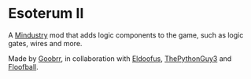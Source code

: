 <p align="center">
    <picture>
        <source media="(prefers-color-scheme: dark)" srcset=".github/images/logo_light.png">
        <source media="(prefers-color-scheme: light)" srcset=".github/images/logo_dark.png">
        <img>
    </picture>
</p>

# Esoterum II

A [Mindustry](https://github.com/Anuken/Mindustry) mod that adds logic components to the game, such as logic gates, wires and more.

Made by [Goobrr](https://github.com/Goobrr), in collaboration with [Eldoofus](https://github.com/Eldoofus), [ThePythonGuy3](https://github.com/ThePythonGuy3) and [Floofball](https://github.com/Floofball-uwu).
